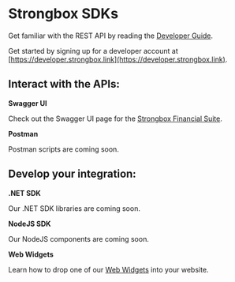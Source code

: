 # Strongbox SDKs

Get familiar with the REST API by reading the [Developer Guide](https://developer.strongbox.link/guides.html).

Get started by signing up for a developer account at [https://developer.strongbox.link](https://developer.strongbox.link).

## Interact with the APIs:

**Swagger UI**

Check out the Swagger UI page for the [Strongbox Financial Suite](https://developer.strongbox.link/api-details#api=strongbox-financial-suite).

**Postman**

Postman scripts are coming soon.

## Develop your integration:

**.NET SDK**

Our .NET SDK libraries are coming soon.

**NodeJS SDK**

Our NodeJS components are coming soon.

**Web Widgets**

Learn how to drop one of our [Web Widgets](strongbox-webwidgets) into your website.